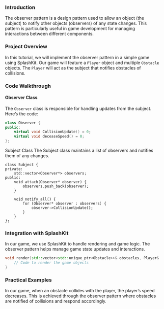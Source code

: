 ### Introduction
The observer pattern is a design pattern used to allow an object (the subject) to notify other objects (observers) of any state changes. This pattern is particularly useful in game development for managing interactions between different components.

### Project Overview
In this tutorial, we will implement the observer pattern in a simple game using SplashKit. Our game will feature a `Player` object and multiple `Obstacle` objects. The `Player` will act as the subject that notifies obstacles of collisions.

### Code Walkthrough
#### Observer Class
The `Observer` class is responsible for handling updates from the subject. Here’s the code:

```cpp
class Observer {
public:
    virtual void CollisionUpdate() = 0;
    virtual void deceaseSpeed() = 0;
};
```

Subject Class
The Subject class maintains a list of observers and notifies them of any changes.
```
class Subject {
private:
    std::vector<Observer*> observers;
public:
    void attach(Observer* observer) {
        observers.push_back(observer);
    }
    
    void notify_all() {
        for (Observer* observer : observers) {
            observer->CollisionUpdate();
        }
    }
};

```
### Integration with SplashKit
In our game, we use SplashKit to handle rendering and game logic. The observer pattern helps manage game state updates and interactions.

```cpp
void render(std::vector<std::unique_ptr<Obstacle>>& obstacles, Player& player) {
    // Code to render the game objects
}

```

### Practical Examples
In our game, when an obstacle collides with the player, the player’s speed decreases. This is achieved through the observer pattern where obstacles are notified of collisions and respond accordingly.


